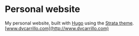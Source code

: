 # Personal website
My personal website, built with [Hugo](http://www.gohugo.io) using the [Strata theme](https://github.com/digitalcraftsman/hugo-strata-theme).
[www.dvcarrillo.com](http://www.dvcarrillo.com)
